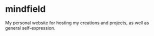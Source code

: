 # mindfield
My personal website for hosting my creations and projects, as well as general self-expression.
